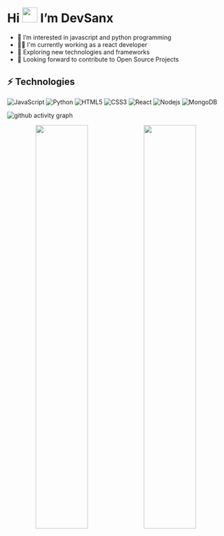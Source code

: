 # Hi <img src="https://github.com/TheDudeThatCode/TheDudeThatCode/blob/master/Assets/Hi.gif" width="35"> I’m DevSanx

- 👀 I’m interested in javascript and python programming
- 👨‍💻 I'm currently working as a react developer
- 🔭 Exploring new technologies and frameworks
- 💞️ Looking forward to contribute to Open Source Projects

## ⚡ Technologies

![JavaScript](https://img.shields.io/badge/-JavaScript-grey?logo=javascript)
![Python](https://img.shields.io/badge/-Python-white?logo=python)
![HTML5](https://img.shields.io/badge/-HTML5-E34F26?logo=html5&logoColor=white)
![CSS3](https://img.shields.io/badge/-CSS3-1572B6?logo=css3)
![React](https://img.shields.io/badge/-React-313338?logo=react)
![Nodejs](https://img.shields.io/badge/-Nodejs-233056?logo=Node.js)
![MongoDB](https://img.shields.io/badge/MongoDB-%234ea94b.svg?logo=mongodb&logoColor=white)


![github activity graph](https://activity-graph.herokuapp.com/graph?username=snxdev&theme=react&bg_color=0C1014&hide_border=true)

<p align="center">
  <img width="49%" src="https://github-readme-stats.vercel.app/api?username=snxdev&show_icons=true&theme=tokyonight&hide_border=true&bg_color=0C1014" />
  <img width="49%" src="https://streak-stats.demolab.com?user=snxdev&theme=gotham&hide_border=true)](https://git.io/streak-stats" />
</p>
